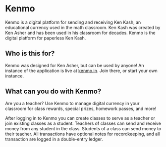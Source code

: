 # Kenmo
Kenmo is a digital platform for sending and receiving Ken Kash, an educational
currency used in the math classroom. Ken Kash was created by Ken Asher and has 
been used in his classroom for decades. Kenmo is the digital platform for paperless
Ken Kash. 

## Who is this for? 
Kenmo was designed for Ken Asher, but can be used by anyone! An instance of the
application is live at [kenmo.in](https://www.kenmo.in/). Join there, or start
your own instance. 

## What can you do with Kenmo? 
Are you a teacher? Use Kenmo to manage digital currency in your classroom for 
class rewards, special prizes, homework passes, and more!

After logging in to Kenmo you can create classes to serve as a teacher or join
existing classes as a student. Teachers of classes can send and receive money 
from any student in the class. Students of a class can send money to their teacher. 
All transactions have optional notes for recordkeeping, and all transaction are 
logged in a double-entry ledger. 
